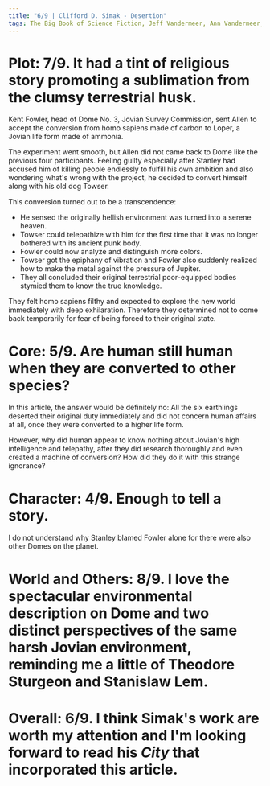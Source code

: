 ```yaml
---
title: "6/9 | Clifford D. Simak - Desertion"
tags: The Big Book of Science Fiction, Jeff Vandermeer, Ann Vandermeer, short story, novelette, science fiction, 1904-1988, 1944
---
```


# Plot: 7/9. It had a tint of religious story promoting a sublimation from the clumsy terrestrial husk.
Kent Fowler, head of Dome No. 3, Jovian Survey Commission, sent Allen to accept the conversion from homo sapiens made of carbon to Loper, a Jovian life form made of ammonia.

The experiment went smooth, but Allen did not came back to Dome like the previous four participants. Feeling guilty especially after Stanley had accused him of killing people endlessly to fulfill his own ambition and also wondering what's wrong with the project, he decided to convert himself along with his old dog Towser.

This conversion turned out to be a transcendence:
+ He sensed the originally hellish environment was turned into a serene heaven.
+ Towser could telepathize with him for the first time that it was no longer bothered with its ancient punk body.
+ Fowler could now analyze and distinguish more colors.
+ Towser got the epiphany of vibration and Fowler also suddenly realized how to make the metal against the pressure of Jupiter.
+ They all concluded their original terrestrial poor-equipped bodies stymied them to know the true knowledge.

They felt homo sapiens filthy and expected to explore the new world immediately with deep exhilaration. Therefore they determined not to come back temporarily for fear of being forced to their original state.

# Core: 5/9. Are human still human when they are converted to other species?
In this article, the answer would be definitely no: All the six earthlings deserted their original duty immediately and did not concern human affairs at all, once they were converted to a higher life form.

However, why did human appear to know nothing about Jovian's high intelligence and telepathy, after they did research thoroughly and even created a machine of conversion? How did they do it with this strange ignorance?


# Character: 4/9. Enough to tell a story.
I do not understand why Stanley blamed Fowler alone for there were also other Domes on the planet. 



# World and Others: 8/9. I love the spectacular environmental description on Dome and two distinct perspectives of the same harsh Jovian environment, reminding me a little of Theodore Sturgeon and Stanislaw Lem.



# Overall: 6/9. I think Simak's work are worth my attention and I'm looking forward to read his *City* that incorporated this article.


